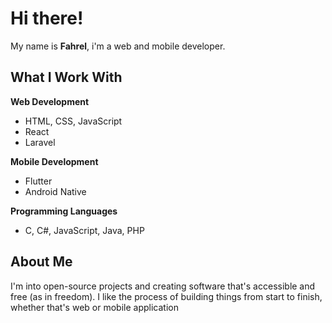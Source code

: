 # Hi there!

My name is **Fahrel**, i'm a web and mobile developer.

## What I Work With

**Web Development**
- HTML, CSS, JavaScript
- React
- Laravel

**Mobile Development**
- Flutter
- Android Native

**Programming Languages**
- C, C#, JavaScript, Java, PHP

## About Me

I'm into open-source projects and creating software that's accessible and free (as in freedom). I like the process of building things from start to finish, whether that's web or mobile application
